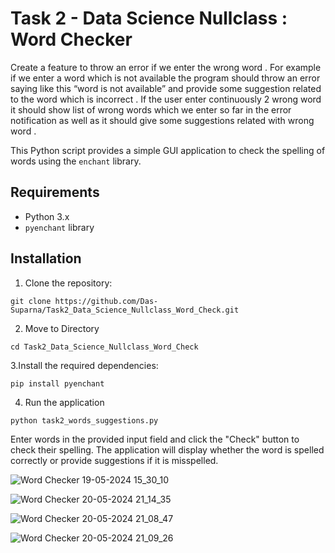 # Task 2 - Data Science Nullclass : Word Checker

Create a feature to throw an error if we enter the wrong word . For example if we enter a word which is not available the program should throw an error saying like this “word is not available” and provide some suggestion related to the word which is incorrect . If the user enter continuously 2 wrong word it should show list of wrong words which we enter so far in the error notification as well as it should give some suggestions related with wrong word .

This Python script provides a simple GUI application to check the spelling of words using the `enchant` library.

## Requirements

- Python 3.x
- `pyenchant` library 

## Installation

1. Clone the repository:
```
git clone https://github.com/Das-Suparna/Task2_Data_Science_Nullclass_Word_Check.git
```

2. Move to Directory
```
cd Task2_Data_Science_Nullclass_Word_Check
```
   
3.Install the required dependencies:
```
pip install pyenchant
```

4. Run the application
```
python task2_words_suggestions.py
```

Enter words in the provided input field and click the "Check" button to check their spelling. The application will display whether the word is spelled correctly or provide suggestions if it is misspelled.

![Word Checker 19-05-2024 15_30_10](https://github.com/Das-Suparna/Task2_Data_Science_Nullclass_Word_Check/assets/131431013/bff9cc23-97f9-4454-a2ff-c6c9ef48fe46)

![Word Checker 20-05-2024 21_14_35](https://github.com/Das-Suparna/Task2_Data_Science_Nullclass_Word_Check/assets/131431013/4f328ffd-2256-4bdc-ac92-e5610b27a0e0)

![Word Checker 20-05-2024 21_08_47](https://github.com/Das-Suparna/Task2_Data_Science_Nullclass_Word_Check/assets/131431013/44ae5062-3d27-46be-a44a-e27ef9db49db)

![Word Checker 20-05-2024 21_09_26](https://github.com/Das-Suparna/Task2_Data_Science_Nullclass_Word_Check/assets/131431013/dc89f0c4-702e-4064-a4a6-b4d08add3395)






